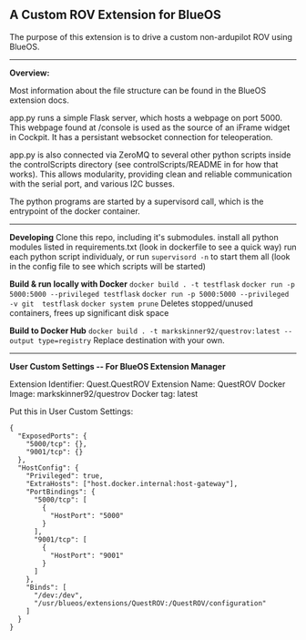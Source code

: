 ## A Custom ROV Extension for BlueOS
The purpose of this extension is to drive a custom non-ardupilot ROV using BlueOS.

------------

**Overview:**

Most information about the file structure can be found in the BlueOS extension docs.

app.py runs a simple Flask server, which hosts a webpage on port 5000. This webpage found at /console is used as the source of an iFrame widget in Cockpit. It has a persistant websocket connection for teleoperation. 

app.py is also connected via ZeroMQ to several other python scripts inside the controlScripts directory (see controlScripts/README in  for how that works). This allows modularity, providing clean and reliable communication with the serial port, and various I2C busses.

The python programs are started by a supervisord call, which is the entrypoint of the docker container.

------------

**Developing**
Clone this repo, including it's submodules.
install all python modules listed in requirements.txt (look in dockerfile to see a quick way)
run each python script individualy, or run `supervisord -n`  to start them all (look in the config file to see which scripts will be started)

**Build & run locally with Docker**
`docker build . -t testflask`
`docker run -p 5000:5000 --privileged testflask`
`docker run -p 5000:5000 --privileged -v git  testflask`
`docker system prune` Deletes stopped/unused containers, frees up significant disk space

**Build to Docker Hub**
`docker build . -t markskinner92/questrov:latest --output type=registry` Replace destination with your own.

------------


**User Custom Settings -- For BlueOS Extension Manager**

Extension Identifier: Quest.QuestROV
Extension Name: QuestROV
Docker Image: markskinner92/questrov
Docker tag: latest

Put this in User Custom Settings:
```
{
  "ExposedPorts": {
    "5000/tcp": {},
    "9001/tcp": {}
  },
  "HostConfig": {
    "Privileged": true,
    "ExtraHosts": ["host.docker.internal:host-gateway"],
    "PortBindings": {
      "5000/tcp": [
        {
          "HostPort": "5000"
        }
      ],
      "9001/tcp": [
        {
          "HostPort": "9001"
        }
      ]
    },
    "Binds": [
      "/dev:/dev",
      "/usr/blueos/extensions/QuestROV:/QuestROV/configuration"
    ]
  }
}
```

